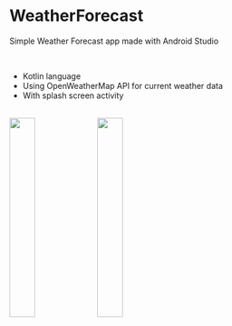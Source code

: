 # WeatherForecast

Simple Weather Forecast app made with Android Studio

<br/> 
 
<ul>
  <li>Kotlin language</li>
  <li>Using OpenWeatherMap API for current weather data</li>
  <li>With splash screen activity</li>
</ul> 

<br/> 

<div class="row">
  <div class="column">
    <img src="https://user-images.githubusercontent.com/43496943/142933169-20ed044e-995c-4486-a641-9237c58d5cf3.jpg" style="width:30%">
    <img src="https://user-images.githubusercontent.com/43496943/142933171-5536a7f3-d64c-4fd7-bd60-2d0bb5b7afb8.jpg" style="width:30%">
  </div>
</div>

